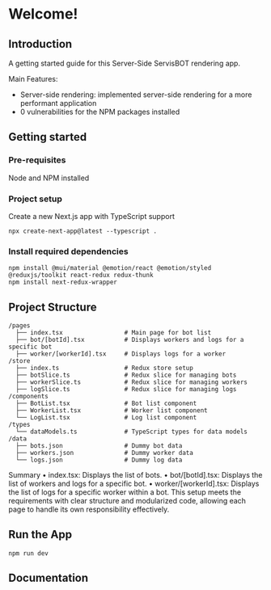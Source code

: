 # Welcome!

## Introduction

A getting started guide for this Server-Side ServisBOT rendering app.

Main Features:
* Server-side rendering: implemented server-side rendering for a more performant application
* 0 vulnerabilities for the NPM packages installed

## Getting started

### Pre-requisites

Node and NPM installed

### Project setup

Create a new Next.js app with TypeScript support
```shell
npx create-next-app@latest --typescript .
```
### Install required dependencies

```shell
npm install @mui/material @emotion/react @emotion/styled @reduxjs/toolkit react-redux redux-thunk
npm install next-redux-wrapper
```

## Project Structure

```shell
/pages
  ├── index.tsx                 # Main page for bot list
  ├── bot/[botId].tsx           # Displays workers and logs for a specific bot
  ├── worker/[workerId].tsx     # Displays logs for a worker 
/store
  ├── index.ts                  # Redux store setup
  ├── botSlice.ts               # Redux slice for managing bots
  ├── workerSlice.ts            # Redux slice for managing workers
  ├── logSlice.ts               # Redux slice for managing logs
/components
  ├── BotList.tsx               # Bot list component
  ├── WorkerList.tsx            # Worker list component
  └── LogList.tsx               # Log list component
/types
  └── dataModels.ts             # TypeScript types for data models
/data
  ├── bots.json                 # Dummy bot data
  ├── workers.json              # Dummy worker data
  └── logs.json                 # Dummy log data
```

Summary
•	index.tsx: Displays the list of bots.
•	bot/[botId].tsx: Displays the list of workers and logs for a specific bot.
•	worker/[workerId].tsx: Displays the list of logs for a specific worker within a bot.
This setup meets the requirements with clear structure and modularized code, allowing each page to handle its own responsibility effectively.

## Run the App
```shell
npm run dev
```


## Documentation